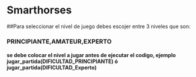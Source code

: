 # Smarthorses
##Para seleccionar el nivel de juego debes escojer entre 3 niveles que son:
### PRINCIPIANTE,AMATEUR,EXPERTO

#### se debe colocar el nivel a jugar antes de ejecutar el codigo, ejemplo jugar_partida(DIFICULTAD_PRINCIPIANTE) ó jugar_partida(DIFICULTAD_Experto) 
